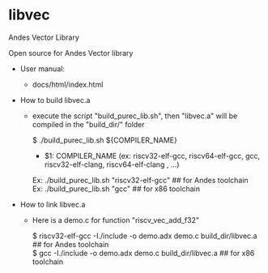 # libvec
Andes Vector Library

Open source for Andes Vector library

- User manual:

   * docs/html/index.html

- How to build libvec.a

  - execute the script "build_purec_lib.sh", then "libvec.a" will be compiled in the "build_dir/" folder

     $ ./build_purec_lib.sh ${COMPILER_NAME}
       - $1: COMPILER_NAME (ex: riscv32-elf-gcc, riscv64-elf-gcc, gcc, riscv32-elf-clang, riscv64-elf-clang , ...)

     Ex: ./build_purec_lib.sh "riscv32-elf-gcc"  ## for Andes toolchain <br>
     Ex: ./build_purec_lib.sh "gcc"              ## for x86 toolchain

- How to link libvec.a

  - Here is a demo.c for function "riscv_vec_add_f32"

     $ riscv32-elf-gcc -I./include -o demo.adx demo.c build_dir/libvec.a  ## for Andes toolchain <br>
     $ gcc -I./include -o demo.adx demo.c build_dir/libvec.a              ## for x86 toolchain
